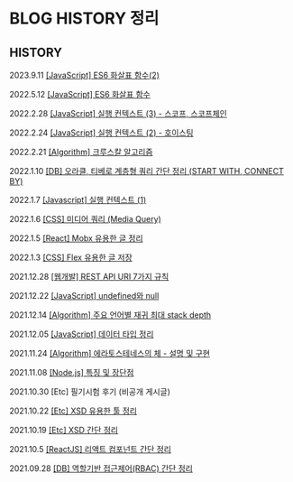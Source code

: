 # BLOG HISTORY 정리

## HISTORY
2023.9.11 [[JavaScript] ES6 화살표 함수(2)](https://sanghyeopsang.tistory.com/43)

2022.5.12 [[JavaScript] ES6 화살표 함수](https://sanghyeopsang.tistory.com/42)

2022.2.28 [[JavaScript] 실행 컨텍스트 (3) - 스코프, 스코프체인](https://sanghyeopsang.tistory.com/41)

2022.2.24 [[JavaScript] 실행 컨텍스트 (2) - 호이스팅](https://sanghyeopsang.tistory.com/40)

2022.2.21 [[Algorithm] 크루스칼 알고리즘](https://sanghyeopsang.tistory.com/39)

2022.1.10 [[DB] 오라클, 티베로 계층형 쿼리 간단 정리 (START WITH, CONNECT BY)](https://sanghyeopsang.tistory.com/38)

2022.1.7 [[Javascript] 실행 컨텍스트 (1)](https://sanghyeopsang.tistory.com/37)

2022.1.6 [[CSS] 미디어 쿼리 (Media Query)](https://sanghyeopsang.tistory.com/36)

2022.1.5 [[React] Mobx 유용한 글 정리](https://sanghyeopsang.tistory.com/35)

2022.1.3 [[CSS] Flex 유용한 글 저장](https://sanghyeopsang.tistory.com/34)

2021.12.28 [[웹개발] REST API URI 7가지 규칙](https://sanghyeopsang.tistory.com/33)

2021.12.22 [[JavaScript] undefined와 null](https://sanghyeopsang.tistory.com/32)

2021.12.14 [[Algorithm] 주요 언어별 재귀 최대 stack depth](https://sanghyeopsang.tistory.com/31)

2021.12.05 [[JavaScript] 데이터 타입 정리](https://sanghyeopsang.tistory.com/30)

2021.11.24 [[Algorithm] 에라토스테네스의 체 - 설명 및 구현](https://sanghyeopsang.tistory.com/29)

2021.11.08 [[Node.js] 특징 및 장단점](https://sanghyeopsang.tistory.com/28)

2021.10.30 [Etc] 필기시험 후기 (비공개 게시글)

2021.10.22 [[Etc] XSD 유용한 툴 정리](https://sanghyeopsang.tistory.com/26)

2021.10.19 [[Etc] XSD 간단 정리](https://sanghyeopsang.tistory.com/25)

2021.10.5 [[ReactJS] 리액트 컴포넌트 간단 정리](https://sanghyeopsang.tistory.com/24)

2021.09.28 [[DB] 역할기반 접근제어(RBAC) 간단 정리](https://sanghyeopsang.tistory.com/23)
